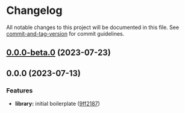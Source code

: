 # Changelog

All notable changes to this project will be documented in this file. See [commit-and-tag-version](https://github.com/absolute-version/commit-and-tag-version) for commit guidelines.

## [0.0.0-beta.0](https://github.com/tushar1998/react-library-boilerplate/compare/v0.0.0...v0.0.0-beta.0) (2023-07-23)

## 0.0.0 (2023-07-13)

### Features

- **library:** initial boilerplate ([9ff2187](https://github.com/tushar1998/preact-library-boilerplate/commit/9ff21875149c19b4695bdf0876e56e362f727393))
